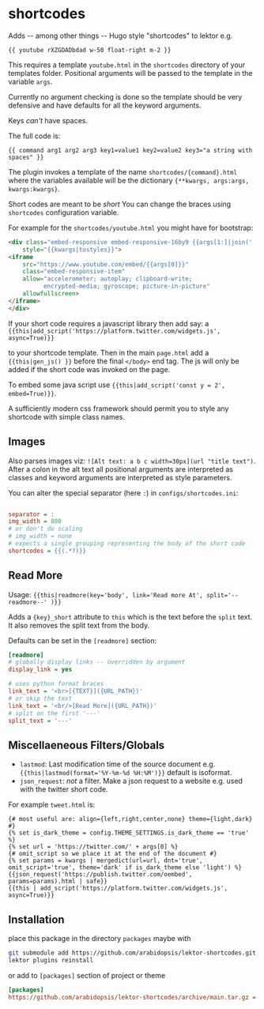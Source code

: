 # shortcodes

Adds -- among other things -- Hugo style "shortcodes" to lektor e.g.

`{{ youtube rXZGDADbdad w-50 float-right m-2 }}`

This requires a template `youtube.html` in the `shortcodes` directory
of your templates folder. Positional arguments will be passed to
the template in the variable `args`.

Currently no argument checking is done so the template should be
very defensive and have defaults for all the keyword arguments.

Keys *can't* have spaces.

The full code is:

`{{ command arg1 arg2 arg3 key1=value1 key2=value2 key3="a string with spaces" }}`

The plugin invokes a template of the name `shortcodes/{command}.html`
where the variables available will be the dictionary
`{**kwargs, args:args, kwargs:kwargs}`.

Short codes are meant to be *short* You can change the braces using
`shortcodes` configuration variable.

For example for the `shortcodes/youtube.html` you might have for
bootstrap:

```html
<div class="embed-responsive embed-responsive-16by9 {{args[1:]|join(' ')}}"
    style="{{kwargs|tostyles}}">
<iframe
    src="https://www.youtube.com/embed/{{args[0]}}"
    class="embed-responsive-item"
    allow="accelerometer; autoplay; clipboard-write;
          encrypted-media; gyroscope; picture-in-picture"
    allowfullscreen>
</iframe>
</div>
```

If your short code requires a javascript library then add say:
a `{{this|add_script('https://platform.twitter.com/widgets.js', async=True)}}`

to your shortcode template. Then in the main `page.html` add
a `{{this|gen_js() }}` before the final `</body>` end tag. The js
will only be added if the short code was invoked on the page.

To embed some java script use
`{{this|add_script('const y = 2', embed=True)}}`.

A sufficiently modern css framework should permit you to style any shortcode
with simple class names.

## Images

Also parses images viz: `![Alt text: a b c width=30px](url "title text")`.
After a colon in the alt text all positional arguments are interpreted as classes
and keyword arguments are interpreted as style parameters.

You can alter the special separator (here `:`) in `configs/shortcodes.ini`:

```ini

separator = :
img_width = 800
# or don't do scaling
# img_width = none
# expects a single grouping representing the body of the short code
shortcodes = {{(.*?)}}

```

## Read More

Usage: `{{this|readmore(key='body', link='Read more At', split='--readmore--' )}}`

Adds a `{key}_short` attribute to `this` which is the text
before the `split` text. It also removes the split text from the body.

Defaults can be set in the `[readmore]` section:

```ini
[readmore]
# globally display links -- overridden by argument
display_link = yes

# uses python format braces
link_text = '<br>[{TEXT}]({URL_PATH})'
# or skip the text
link_text = '<br/>[Read More]({URL_PATH})'
# split on the first '---'
split_text = '---'

```

## Miscellaeneous Filters/Globals

* `lastmod`: Last modification time of the source document e.g. `{{this|lastmod(format='%Y-%m-%d %H:%M')}}` default is
  isoformat.
* `json_request`: *not* a filter. Make a json request to a website e.g. used with the twitter
  short code.

For example `tweet.html` is:
  
```jinja
{# most useful are: align={left,right,center,none} theme={light,dark} #}
{% set is_dark_theme = config.THEME_SETTINGS.is_dark_theme == 'true' %}
{% set url = 'https://twitter.com/' + args[0] %}
{# omit_script so we place it at the end of the document #}
{% set params = kwargs | mergedict(url=url, dnt='true', omit_script='true', theme='dark' if is_dark_theme else 'light') %}
{{json_request('https://publish.twitter.com/oembed', params=params).html | safe}}
{{this | add_script('https://platform.twitter.com/widgets.js', async=True)}}
```

## Installation

place this package in the directory `packages` maybe with

```bash
git submodule add https://github.com/arabidopsis/lektor-shortcodes.git packages/shortcodes
lektor plugins reinstall
```

or add to `[packages]` section of project or theme

```ini
[packages]
https://github.com/arabidopsis/lektor-shortcodes/archive/main.tar.gz = ""
```
